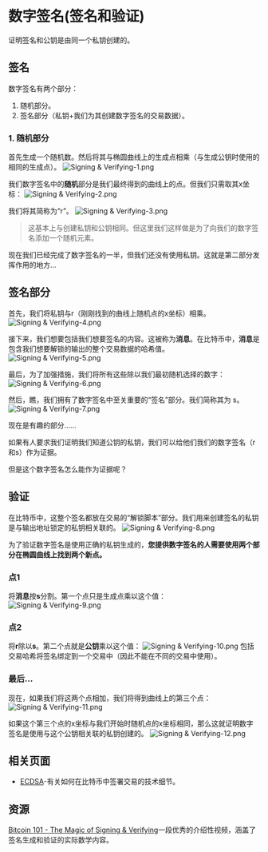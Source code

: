 # 数字签名(签名和验证)
证明签名和公钥是由同一个私钥创建的。

## 签名
数字签名有两个部分：

1. 随机部分。
2. 签名部分（私钥+我们为其创建数字签名的交易数据）。

### 1. 随机部分
首先生成一个随机数。然后将其与椭圆曲线上的生成点相乘（与生成公钥时使用的相同的生成点）。
![Signing & Verifying-1.png](img/Signing%20&%20Verifying-1%20(1).png)

我们数字签名中的**随机**部分是我们最终得到的曲线上的点。但我们只需取其x坐标：
![Signing & Verifying-2.png](img/Signing%20&%20Verifying-2%20(1).png)

我们将其简称为“r”。
![Signing & Verifying-3.png](img/Signing%20&%20Verifying-3%20(1).png)

>这基本上与创建私钥和公钥相同。但这里我们这样做是为了向我们的数字签名添加一个随机元素。

现在我们已经完成了数字签名的一半，但我们还没有使用私钥。这就是第二部分发挥作用的地方...

## 签名部分
首先，我们将私钥与r（刚刚找到的曲线上随机点的x坐标）相乘。
![Signing & Verifying-4.png](img/Signing%20&%20Verifying-4%20(1).png)

接下来，我们想要包括我们想要签名的内容。这被称为**消息**。在比特币中，**消息**是包含我们想要解锁的输出的整个交易数据的哈希值。
![Signing & Verifying-5.png](img/Signing%20&%20Verifying-5%20(1).png)

最后，为了加强措施，我们将所有这些除以我们最初随机选择的数字：
![Signing & Verifying-6.png](img/Signing%20&%20Verifying-6%20(1).png)

然后，瞧，我们拥有了数字签名中至关重要的“签名”部分。我们简称其为 s。
![Signing & Verifying-7.png](img/Signing%20&%20Verifying-7%20(1).png)

现在是有趣的部分……

如果有人要求我们证明我们知道公钥的私钥，我们可以给他们我们的数字签名（r和s）作为证据。

但是这个数字签名怎么能作为证据呢？

## 验证
在比特币中，这整个签名都放在交易的“解锁脚本”部分。我们用来创建签名的私钥是与输出地址锁定的私钥相关联的。
![Signing & Verifying-8.png](img/Signing%20&%20Verifying-8%20(1).png)

为了验证数字签名是使用正确的私钥生成的，**您提供数字签名的人需要使用两个部分在椭圆曲线上找到两个新点。**

### 点1

将**消息**按**s**分割。第一个点只是生成点乘以这个值：
![Signing & Verifying-9.png](img/Signing%20&%20Verifying-9%20(1).png)

### 点2
将**r**除以**s**。第二个点就是**公钥**乘以这个值：
![Signing & Verifying-10.png](img/Signing%20&%20Verifying-10%20(1).png)
包括交易哈希将签名绑定到一个交易中（因此不能在不同的交易中使用）。

### 最后...
现在，如果我们将这两个点相加，我们将得到曲线上的第三个点：
![Signing & Verifying-11.png](img/Signing%20&%20Verifying-11%20(1).png)

如果这个第三个点的x坐标与我们开始时随机点的x坐标相同，那么这就证明数字签名是使用与这个公钥相关联的私钥创建的。
![Signing & Verifying-12.png](img/Signing%20&%20Verifying-12%20(1).png)

## 相关页面
* [ECDSA](../../../../../../Technical/Keys/ECDSA/ECDSA.md)-有关如何在比特币中签署交易的技术细节。

## 资源
[Bitcoin 101 - The Magic of Signing & Verifying](https://www.youtube.com/watch?v=U2bw_N6kQL8)一段优秀的介绍性视频，涵盖了签名生成和验证的实际数学内容。